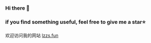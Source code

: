 ### Hi there 👋
### if you find something useful, feel free to give me a star⭐

欢迎访问我的网站 [lzzs.fun](https://lzzs.fun/)
<!--
**lzzsG/lzzsG** is a ✨ _special_ ✨ repository because its `README.md` (this file) appears on your GitHub profile.

Here are some ideas to get you started:

- 🔭 I’m currently working on ...
- 🌱 I’m currently learning ...
- 👯 I’m looking to collaborate on ...
- 🤔 I’m looking for help with ...
- 💬 Ask me about ...
- 📫 How to reach me: ...
- 😄 Pronouns: ...
- ⚡ Fun fact: ...
-->
